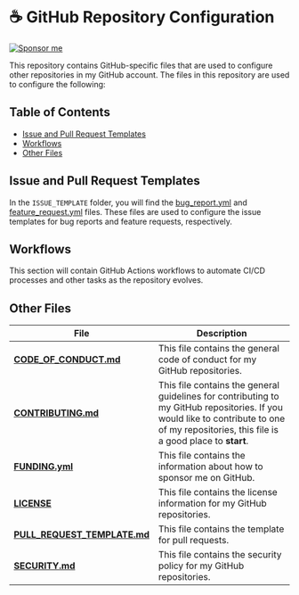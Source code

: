 # ☕ GitHub Repository Configuration

[![Sponsor me](https://img.shields.io/badge/sponsor-Become%20a%20sponsor-brightgreen)](https://github.com/sponsors/haolamnm)

This repository contains GitHub-specific files that are used to configure other repositories in my GitHub account. The files in this repository are used to configure the following:

## Table of Contents
- [Issue and Pull Request Templates](#issue-and-pull-request-templates)
- [Workflows](#workflows)
- [Other Files](#other-files)

## Issue and Pull Request Templates

In the `ISSUE_TEMPLATE` folder, you will find the [bug_report.yml](ISSUE_TEMPLATE/bug_report.yml) and [feature_request.yml](ISSUE_TEMPLATE/feature_request.yml) files. These files are used to configure the issue templates for bug reports and feature requests, respectively.

## Workflows

This section will contain GitHub Actions workflows to automate CI/CD processes and other tasks as the repository evolves.

## Other Files

| File | Description |
|------|-------------|
| [**CODE_OF_CONDUCT.md**](CODE_OF_CONDUCT.md) | This file contains the general code of conduct for my GitHub repositories. |
| [**CONTRIBUTING.md**](CONTRIBUTING.md) | This file contains the general guidelines for contributing to my GitHub repositories. If you would like to contribute to one of my repositories, this file is a good place to **start**. |
| [**FUNDING.yml**](FUNDING.yml) | This file contains the information about how to sponsor me on GitHub. |
| [**LICENSE**](LICENSE) | This file contains the license information for my GitHub repositories. |
| [**PULL_REQUEST_TEMPLATE.md**](PULL_REQUEST_TEMPLATE.md) | This file contains the template for pull requests. |
| [**SECURITY.md**](SECURITY.md) | This file contains the security policy for my GitHub repositories. |
